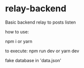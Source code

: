 # relay-backend
Basic backend relay to posts listen

how to use: 

npm i or yarn

to execute: npm run dev or yarn dev

fake database in 'data.json'
